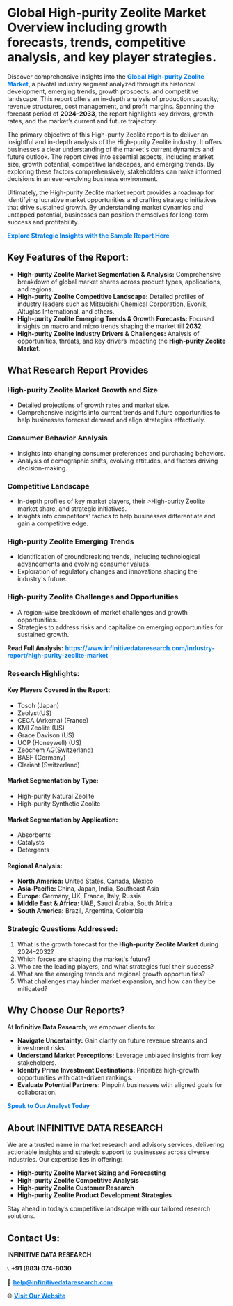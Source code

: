 <h1>Global High-purity Zeolite Market Overview including growth forecasts, trends, competitive analysis, and key player strategies.</h1>
<p>
Discover comprehensive insights into the 
<a href="https://www.infinitivedataresearch.com/industry-report/high-purity-zeolite-market" rel="dofollow" style="color: #007BFF; text-decoration: none;"><strong>Global High-purity Zeolite Market</strong></a>, a pivotal industry segment analyzed through its historical development, emerging trends, growth prospects, and competitive landscape. This report offers an in-depth analysis of production capacity, revenue structures, cost management, and profit margins. Spanning the forecast period of <strong>2024–2033</strong>, the report highlights key drivers, growth rates, and the market’s current and future trajectory.
</p>
<p>
The primary objective of this High-purity Zeolite report is to deliver an insightful and in-depth analysis of the High-purity Zeolite industry. It offers businesses a clear understanding of the market's current dynamics and future outlook. The report dives into essential aspects, including market size, growth potential, competitive landscapes, and emerging trends. By exploring these factors comprehensively, stakeholders can make informed decisions in an ever-evolving business environment.
</p>
<p>
Ultimately, the High-purity Zeolite market report provides a roadmap for identifying lucrative market opportunities and crafting strategic initiatives that drive sustained growth. By understanding market dynamics and untapped potential, businesses can position themselves for long-term success and profitability.
</p>
<p>
<a href="https://www.infinitivedataresearch.com/request-sample/reportId=105707" style="color: #007BFF; text-decoration: none;"><strong>Explore Strategic Insights with the Sample Report Here</strong></a>
</p>

<h2>Key Features of the Report:</h2>
<ul>
<li><strong>High-purity Zeolite Market Segmentation & Analysis:</strong> Comprehensive breakdown of global market shares across product types, applications, and regions.</li>
<li><strong>High-purity Zeolite Competitive Landscape:</strong> Detailed profiles of industry leaders such as Mitsubishi Chemical Corporation, Evonik, Altuglas International, and others.</li>
<li><strong>High-purity Zeolite Emerging Trends & Growth Forecasts:</strong> Focused insights on macro and micro trends shaping the market till <strong>2032</strong>.</li>
<li><strong>High-purity Zeolite Industry Drivers & Challenges:</strong> Analysis of opportunities, threats, and key drivers impacting the <strong>High-purity Zeolite Market</strong>.</li>
</ul>

<h2>What Research Report Provides</h2>
<h3>High-purity Zeolite Market Growth and Size</h3>
<ul>
<li>Detailed projections of growth rates and market size.</li>
<li>Comprehensive insights into current trends and future opportunities to help businesses forecast demand and align strategies effectively.</li>
</ul>

<h3>Consumer Behavior Analysis</h3>
<ul>
<li>Insights into changing consumer preferences and purchasing behaviors.</li>
<li>Analysis of demographic shifts, evolving attitudes, and factors driving decision-making.</li>
</ul>

<h3>Competitive Landscape</h3>
<ul>
<li>In-depth profiles of key market players, their >High-purity Zeolite market share, and strategic initiatives.</li>
<li>Insights into competitors' tactics to help businesses differentiate and gain a competitive edge.</li>
</ul>

<h3>High-purity Zeolite Emerging Trends</h3>
<ul>
<li>Identification of groundbreaking trends, including technological advancements and evolving consumer values.</li>
<li>Exploration of regulatory changes and innovations shaping the industry's future.</li>
</ul>

<h3>High-purity Zeolite Challenges and Opportunities</h3>
<ul>
<li>A region-wise breakdown of market challenges and growth opportunities.</li>
<li>Strategies to address risks and capitalize on emerging opportunities for sustained growth.</li>
</ul>
<p><strong>Read Full Analysis:</strong> <a href="https://www.infinitivedataresearch.com/industry-report/high-purity-zeolite-market" rel="dofollow" style="color: #007BFF; text-decoration: none;"><strong>https://www.infinitivedataresearch.com/industry-report/high-purity-zeolite-market</strong></a></p>
<h3>Research Highlights:</h3>
<h4>Key Players Covered in the Report:</h4>
<ul><li>Tosoh (Japan)</li><li>Zeolyst(US)</li><li>CECA (Arkema) (France)</li><li>KMI Zeolite (US)</li><li>Grace Davison (US)</li><li>UOP (Honeywell) (US)</li><li>Zeochem AG(Switzerland)</li><li>BASF (Germany)</li><li>Clariant (Switzerland)</li></ul>
<h4>Market Segmentation by Type:</h4>
<ul><li>High-purity Natural Zeolite</li><li>High-purity Synthetic Zeolite</li></ul>
<h4>Market Segmentation by Application:</h4>
<ul><li>Absorbents</li><li>Catalysts</li><li>Detergents</li></ul>

<h4>Regional Analysis:</h4>
<ul>
<li><strong>North America:</strong> United States, Canada, Mexico</li>
<li><strong>Asia-Pacific:</strong> China, Japan, India, Southeast Asia</li>
<li><strong>Europe:</strong> Germany, UK, France, Italy, Russia</li>
<li><strong>Middle East & Africa:</strong> UAE, Saudi Arabia, South Africa</li>
<li><strong>South America:</strong> Brazil, Argentina, Colombia</li>
</ul>

<h3>Strategic Questions Addressed:</h3>
<ol>
<li>What is the growth forecast for the <strong>High-purity Zeolite Market</strong> during 2024–2032?</li>
<li>Which forces are shaping the market's future?</li>
<li>Who are the leading players, and what strategies fuel their success?</li>
<li>What are the emerging trends and regional growth opportunities?</li>
<li>What challenges may hinder market expansion, and how can they be mitigated?</li>
</ol>

<h2>Why Choose Our Reports?</h2>
<p>At <strong>Infinitive Data Research</strong>, we empower clients to:</p>
<ul>
<li><strong>Navigate Uncertainty:</strong> Gain clarity on future revenue streams and investment risks.</li>
<li><strong>Understand Market Perceptions:</strong> Leverage unbiased insights from key stakeholders.</li>
<li><strong>Identify Prime Investment Destinations:</strong> Prioritize high-growth opportunities with data-driven rankings.</li>
<li><strong>Evaluate Potential Partners:</strong> Pinpoint businesses with aligned goals for collaboration.</li>
</ul>
<p><a href="https://www.infinitivedataresearch.com/industry-report/high-purity-zeolite-market" rel="dofollow" style="color: #007BFF; text-decoration: none;"><strong>Speak to Our Analyst Today</strong></a></p>

<h2>About INFINITIVE DATA RESEARCH</h2>
<p>We are a trusted name in market research and advisory services, delivering actionable insights and strategic support to businesses across diverse industries. Our expertise lies in offering:</p>
<ul>
<li><strong>High-purity Zeolite Market Sizing and Forecasting</strong></li>
<li><strong>High-purity Zeolite Competitive Analysis</strong></li>
<li><strong>High-purity Zeolite Customer Research</strong></li>
<li><strong>High-purity Zeolite Product Development Strategies</strong></li>
</ul>
<p>Stay ahead in today’s competitive landscape with our tailored research solutions.</p>

<h2>Contact Us:</h2>
<p><strong>INFINITIVE DATA RESEARCH</strong></p>
<p>📞 <strong>+91 (883) 074-8030</strong></p>
<p>📧 <strong><a href="mailto:help@infinitivedataresearch.com" style="color: #007BFF;">help@infinitivedataresearch.com</a></strong></p>
<p>🌐 <strong><a href="https://www.infinitivedataresearch.com" rel="dofollow" style="color: #007BFF;">Visit Our Website</a></strong></p>